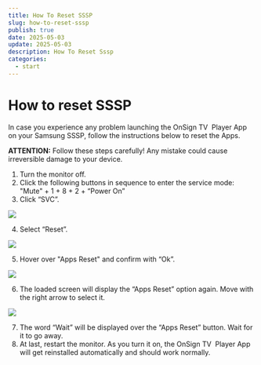 ```yaml
---
title: How To Reset SSSP
slug: how-to-reset-sssp
publish: true
date: 2025-05-03
update: 2025-05-03
description: How To Reset Sssp
categories:
  - start
---
```


How to reset SSSP
=================

In case you experience any problem launching the OnSign TV  Player App on your Samsung SSSP, follow the instructions below to reset the Apps.

**ATTENTION:** Follow these steps carefully! Any mistake could cause irreversible damage to your device.

1. Turn the monitor off.
2. Click the following buttons in sequence to enter the service mode: "Mute" + 1 + 8 + 2 + “Power On”
3. Click “SVC”.

![](https://static.helpjuice.com/helpjuice_production/uploads/upload/image/23821/direct/1731442705991/how-to-reset-sssp_1.jpg)

4. Select “Reset”.

![](https://static.helpjuice.com/helpjuice_production/uploads/upload/image/23821/direct/1731442727494/how-to-reset-sssp_2.jpg)

5. Hover over "Apps Reset" and confirm with “Ok”.

![](https://static.helpjuice.com/helpjuice_production/uploads/upload/image/23821/direct/1731442757698/how-to-reset-sssp_3.jpg)

6. The loaded screen will display the “Apps Reset” option again. Move with the right arrow to select it.

![](https://static.helpjuice.com/helpjuice_production/uploads/upload/image/23821/direct/1731442772665/how-to-reset-sssp_4.jpg)

7. The word “Wait” will be displayed over the “Apps Reset” button. Wait for it to go away.
8. At last, restart the monitor. As you turn it on, the OnSign TV  Player App will get reinstalled automatically and should work normally.
